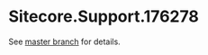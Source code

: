 # Sitecore.Support.176278

See [master branch](https://github.com/sitecoresupport/Sitecore.Support.176278) for details.
